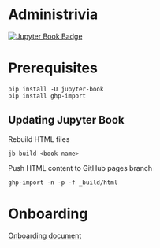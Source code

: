 # Administrivia
[![Jupyter Book Badge](https://jupyterbook.org/badge.svg)]( https://daanmatch.github.io/Administrivia/)

# Prerequisites
```
pip install -U jupyter-book
pip install ghp-import
```


## Updating Jupyter Book
Rebuild HTML files 
```
jb build <book name>
```
Push HTML content to GitHub pages branch
```
ghp-import -n -p -f _build/html
```
# Onboarding
[Onboarding document](https://daanmatch.github.io/Administrivia/)
